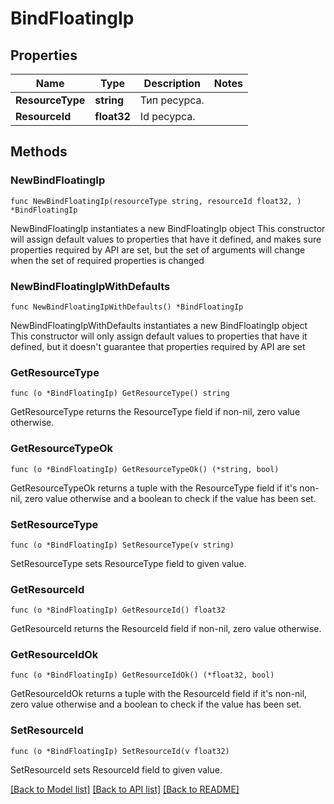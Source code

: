 # BindFloatingIp

## Properties

Name | Type | Description | Notes
------------ | ------------- | ------------- | -------------
**ResourceType** | **string** | Тип ресурса. | 
**ResourceId** | **float32** | Id ресурса. | 

## Methods

### NewBindFloatingIp

`func NewBindFloatingIp(resourceType string, resourceId float32, ) *BindFloatingIp`

NewBindFloatingIp instantiates a new BindFloatingIp object
This constructor will assign default values to properties that have it defined,
and makes sure properties required by API are set, but the set of arguments
will change when the set of required properties is changed

### NewBindFloatingIpWithDefaults

`func NewBindFloatingIpWithDefaults() *BindFloatingIp`

NewBindFloatingIpWithDefaults instantiates a new BindFloatingIp object
This constructor will only assign default values to properties that have it defined,
but it doesn't guarantee that properties required by API are set

### GetResourceType

`func (o *BindFloatingIp) GetResourceType() string`

GetResourceType returns the ResourceType field if non-nil, zero value otherwise.

### GetResourceTypeOk

`func (o *BindFloatingIp) GetResourceTypeOk() (*string, bool)`

GetResourceTypeOk returns a tuple with the ResourceType field if it's non-nil, zero value otherwise
and a boolean to check if the value has been set.

### SetResourceType

`func (o *BindFloatingIp) SetResourceType(v string)`

SetResourceType sets ResourceType field to given value.


### GetResourceId

`func (o *BindFloatingIp) GetResourceId() float32`

GetResourceId returns the ResourceId field if non-nil, zero value otherwise.

### GetResourceIdOk

`func (o *BindFloatingIp) GetResourceIdOk() (*float32, bool)`

GetResourceIdOk returns a tuple with the ResourceId field if it's non-nil, zero value otherwise
and a boolean to check if the value has been set.

### SetResourceId

`func (o *BindFloatingIp) SetResourceId(v float32)`

SetResourceId sets ResourceId field to given value.



[[Back to Model list]](../README.md#documentation-for-models) [[Back to API list]](../README.md#documentation-for-api-endpoints) [[Back to README]](../README.md)


